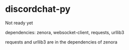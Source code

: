 # discordchat-py

Not ready yet

dependencies: zenora, websocket-client, requests, urllib3

requests and urllib3 are in the dependencies of zenora